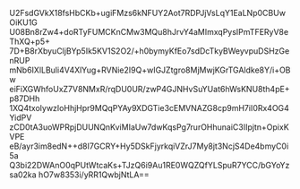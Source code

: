 U2FsdGVkX18fsHbCKb+ugiFMzs6kNFUY2Aot7RDPJjVsLqY1EaLNp0CBUwOiKU1G
U08Bn8rZw4+doRTyFUMCKnCMw3MQu8hJrvY4aMImxqPysIPmTFERyV8eThXQ+p5+
7D+B8rXbyuCljBYp5Ik5KV1S2O2/+h0bymyKfEo7sdDcTkyBWeyvpuDSHzGenRUP
mNb6IXlLBuli4V4XlYug+RVNie2I9Q+wIGJZtgro8MjMwjKGrTGAldke8Y/i+OBw
eiFiXGWhfoUxZ7V8NMxR/rqDU0UR/zwP4GJNHvSuYUat6hWsKNU8th4pE+p87DHh
1XQ4txolywzIoHhjHpr9MQqPYAy9XDGTie3cEMVNAZG8cp9mH7iI0Rx4OG4YidPV
zCD0tA3uoWPRpjDUUNQnKviMIaUw7dwKqsPg7rurOHhunaiC3IIpjtn+OpixKVPE
eB/ayr3im8edN++d8I7GCRY+Hy5DSkFjyrkqiVZrJ7My8jt3NcjS4De4bmyC0i5a
Q3bi22DWAnO0qPUtWtcaKs+TJzQ6i9Au1RE0WQZQfYLSpuR7YCC/bGYoYzsa02ka
hO7w8353i/yRR1QwbjNtLA==
